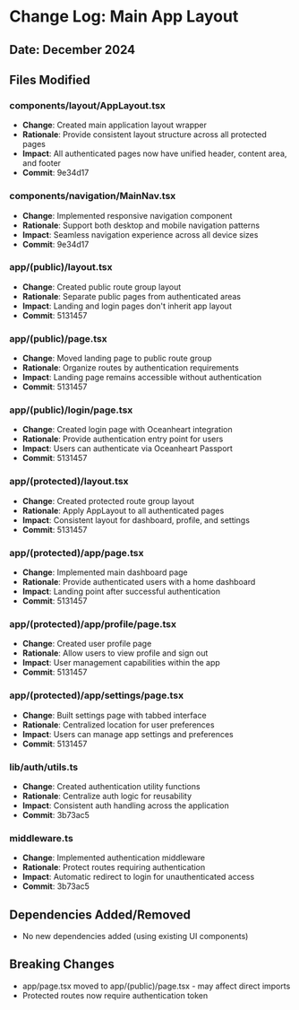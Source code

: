 # Change Log: Main App Layout
## Date: December 2024

## Files Modified

### components/layout/AppLayout.tsx
- **Change**: Created main application layout wrapper
- **Rationale**: Provide consistent layout structure across all protected pages
- **Impact**: All authenticated pages now have unified header, content area, and footer
- **Commit**: 9e34d17

### components/navigation/MainNav.tsx
- **Change**: Implemented responsive navigation component
- **Rationale**: Support both desktop and mobile navigation patterns
- **Impact**: Seamless navigation experience across all device sizes
- **Commit**: 9e34d17

### app/(public)/layout.tsx
- **Change**: Created public route group layout
- **Rationale**: Separate public pages from authenticated areas
- **Impact**: Landing and login pages don't inherit app layout
- **Commit**: 5131457

### app/(public)/page.tsx
- **Change**: Moved landing page to public route group
- **Rationale**: Organize routes by authentication requirements
- **Impact**: Landing page remains accessible without authentication
- **Commit**: 5131457

### app/(public)/login/page.tsx
- **Change**: Created login page with Oceanheart integration
- **Rationale**: Provide authentication entry point for users
- **Impact**: Users can authenticate via Oceanheart Passport
- **Commit**: 5131457

### app/(protected)/layout.tsx
- **Change**: Created protected route group layout
- **Rationale**: Apply AppLayout to all authenticated pages
- **Impact**: Consistent layout for dashboard, profile, and settings
- **Commit**: 5131457

### app/(protected)/app/page.tsx
- **Change**: Implemented main dashboard page
- **Rationale**: Provide authenticated users with a home dashboard
- **Impact**: Landing point after successful authentication
- **Commit**: 5131457

### app/(protected)/app/profile/page.tsx
- **Change**: Created user profile page
- **Rationale**: Allow users to view profile and sign out
- **Impact**: User management capabilities within the app
- **Commit**: 5131457

### app/(protected)/app/settings/page.tsx
- **Change**: Built settings page with tabbed interface
- **Rationale**: Centralized location for user preferences
- **Impact**: Users can manage app settings and preferences
- **Commit**: 5131457

### lib/auth/utils.ts
- **Change**: Created authentication utility functions
- **Rationale**: Centralize auth logic for reusability
- **Impact**: Consistent auth handling across the application
- **Commit**: 3b73ac5

### middleware.ts
- **Change**: Implemented authentication middleware
- **Rationale**: Protect routes requiring authentication
- **Impact**: Automatic redirect to login for unauthenticated access
- **Commit**: 3b73ac5

## Dependencies Added/Removed
- No new dependencies added (using existing UI components)

## Breaking Changes
- app/page.tsx moved to app/(public)/page.tsx - may affect direct imports
- Protected routes now require authentication token